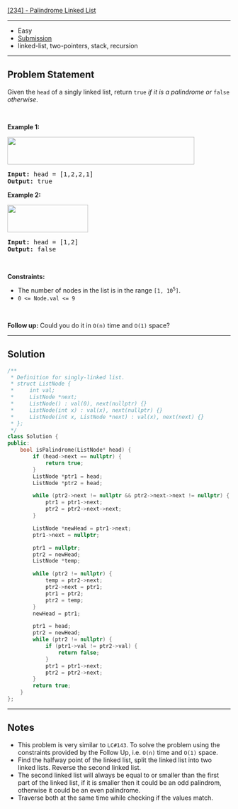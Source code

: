 [[234] - Palindrome Linked List](https://leetcode.com/problems/palindrome-linked-list)

---

- Easy
- [Submission](https://leetcode.com/problems/palindrome-linked-list/submissions/1005130650/)
- linked-list, two-pointers, stack, recursion

---

## Problem Statement

<p>Given the <code>head</code> of a singly linked list, return <code>true</code><em> if it is a </em><span data-keyword="palindrome-sequence"><em>palindrome</em></span><em> or </em><code>false</code><em> otherwise</em>.</p>

<p>&nbsp;</p>
<p><strong class="example">Example 1:</strong></p>
<img alt="" src="https://assets.leetcode.com/uploads/2021/03/03/pal1linked-list.jpg" style="width: 422px; height: 62px;" />
<pre>
<strong>Input:</strong> head = [1,2,2,1]
<strong>Output:</strong> true
</pre>

<p><strong class="example">Example 2:</strong></p>
<img alt="" src="https://assets.leetcode.com/uploads/2021/03/03/pal2linked-list.jpg" style="width: 182px; height: 62px;" />
<pre>
<strong>Input:</strong> head = [1,2]
<strong>Output:</strong> false
</pre>

<p>&nbsp;</p>
<p><strong>Constraints:</strong></p>

<ul>
	<li>The number of nodes in the list is in the range <code>[1, 10<sup>5</sup>]</code>.</li>
	<li><code>0 &lt;= Node.val &lt;= 9</code></li>
</ul>

<p>&nbsp;</p>
<strong>Follow up:</strong> Could you do it in <code>O(n)</code> time and <code>O(1)</code> space?

---

## Solution

```cpp
/**
 * Definition for singly-linked list.
 * struct ListNode {
 *     int val;
 *     ListNode *next;
 *     ListNode() : val(0), next(nullptr) {}
 *     ListNode(int x) : val(x), next(nullptr) {}
 *     ListNode(int x, ListNode *next) : val(x), next(next) {}
 * };
 */
class Solution {
public:
    bool isPalindrome(ListNode* head) {
        if (head->next == nullptr) {
            return true;
        }
        ListNode *ptr1 = head;
        ListNode *ptr2 = head;

        while (ptr2->next != nullptr && ptr2->next->next != nullptr) {
            ptr1 = ptr1->next;
            ptr2 = ptr2->next->next;
        }

        ListNode *newHead = ptr1->next;
        ptr1->next = nullptr;

        ptr1 = nullptr;
        ptr2 = newHead;
        ListNode *temp;

        while (ptr2 != nullptr) {
            temp = ptr2->next;
            ptr2->next = ptr1;
            ptr1 = ptr2;
            ptr2 = temp;
        }
        newHead = ptr1;

        ptr1 = head;
        ptr2 = newHead;
        while (ptr2 != nullptr) {
            if (ptr1->val != ptr2->val) {
                return false;
            }
            ptr1 = ptr1->next;
            ptr2 = ptr2->next;
        }
        return true;
    }
};
```

---

## Notes

- This problem is very similar to `LC#143`. To solve the problem using the constraints provided by the Follow Up, i.e. `O(n)` time and `O(1)` space.
- Find the halfway point of the linked list, split the linked list into two linked lists. Reverse the second linked list.
- The second linked list will always be equal to or smaller than the first part of the linked list, if it is smaller then it could be an odd palindrom, otherwise it could be an even palindrome.
- Traverse both at the same time while checking if the values match.
